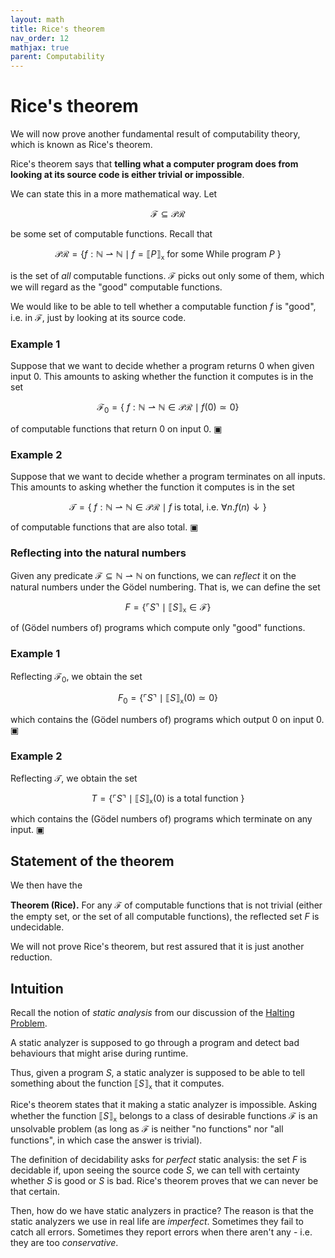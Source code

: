 ```yaml
---
layout: math
title: Rice's theorem
nav_order: 12
mathjax: true
parent: Computability
---
```


# Rice's theorem

We will now prove another fundamental result of computability theory, which
is known as Rice's theorem.

Rice's theorem says that **telling what a computer program does from looking
at its source code is either trivial or impossible**.

We can state this in a more mathematical way. Let 

$$
\mathcal{F} \subseteq \mathcal{PR}
$$

be some set of computable functions. Recall that

$$
  \mathcal{PR} = \{ f : \mathbb{N} ⇀ \mathbb{N} \mid \text{$f = ⟦ P ⟧_{\texttt{x}}$ for some While program $P$ } \}
$$

is the set of _all_ computable functions. $\mathcal{F}$ picks out only some of
them, which we will regard as the "good" computable functions.

We would like to be able to tell whether a computable function $f$ is "good",
i.e. in $\mathcal{F}$, just by looking at its source code. 

### Example 1

Suppose that we want to decide whether a program returns $0$ when
given input $0$. This amounts to asking whether the function it computes is
in the set

$$
  \mathcal{F}_0 = \{\ f : \mathbb{N} ⇀ \mathbb{N} \in \mathcal{PR} \mid f(0) \simeq 0 \}
$$

of computable functions that return $0$ on input $0$. ▣

### Example 2

Suppose that we want to decide whether a program terminates on all
inputs. This amounts to asking whether the function it computes is in the set

$$
  \mathcal{T} = \{\ f : \mathbb{N} ⇀ \mathbb{N} \in \mathcal{PR} \mid \text{$f$ is total, i.e. } \forall n. f(n) \downarrow \}
$$

of computable functions that are also total. ▣

### Reflecting into the natural numbers

Given any predicate $\mathcal{F} \subseteq \mathbb{N} ⇀ \mathbb{N}$ on
functions, we can _reflect_ it on the natural numbers under the Gödel numbering.
That is, we can define the set

$$
  F = \{ \ulcorner S \urcorner \mid ⟦ S ⟧_\texttt{x} \in \mathcal{F} \}
$$

of (Gödel numbers of) programs which compute only "good" functions.

### Example 1

Reflecting $\mathcal{F}_0$, we obtain the set

$$
  F_0 = \{ \ulcorner S \urcorner \mid ⟦ S ⟧_\texttt{x}(0) \simeq 0 \}
$$

which contains the (Gödel numbers of) programs which output $0$ on input $0$. ▣

### Example 2

Reflecting $\mathcal{T}$, we obtain the set

$$
  T = \{ \ulcorner S \urcorner \mid ⟦ S ⟧_\texttt{x}(0) \text{ is a total function } \}
$$

which contains the (Gödel numbers of) programs which terminate on any input. ▣

## Statement of the theorem

We then have the

**Theorem (Rice).** For any $\mathcal{F}$ of computable functions that is not
trivial (either the empty set, or the set of all computable functions), the
reflected set $F$ is undecidable.

We will not prove Rice's theorem, but rest assured that it is just another reduction.

## Intuition

Recall the notion of _static analysis_ from our discussion of the [Halting
Problem](https://uob-coms20007.github.io/reference/computability/halting.html#the-halting-problem).

A static analyzer is supposed to go through a program and detect bad
behaviours that might arise during runtime.

Thus, given a program $S$, a static analyzer is supposed to be able to tell
something about the function $⟦ S ⟧_\texttt{x}$ that it computes.

Rice's theorem states that it making a static analyzer is impossible. Asking
whether the function $⟦ S ⟧_\texttt{x}$ belongs to a class of desirable
functions $\mathcal{F}$ is an unsolvable problem (as long as $\mathcal{F}$ is
neither "no functions" nor "all functions", in which case the answer is
trivial).

The definition of decidability asks for _perfect_ static analysis: the set
$F$ is decidable if, upon seeing the source code $S$, we can tell with
certainty whether $S$ is good or $S$ is bad. Rice's theorem proves that we can never be that certain.

Then, how do we have static analyzers in practice? The reason is that the
static analyzers we use in real life are _imperfect_. Sometimes they fail to
catch all errors. Sometimes they report errors when there aren't any - i.e.
they are too _conservative_.